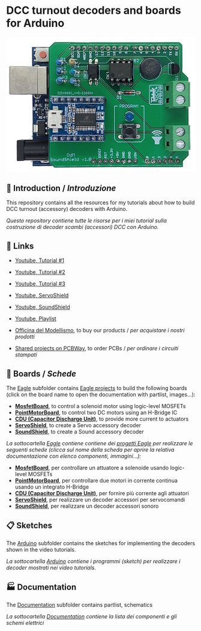 # DCC turnout decoders and boards for Arduino

![](https://github.com/lucadentella/arduino-dcc-turnout-decoders/raw/main/Documentation/SoundShield.jpg)

## :mega: Introduction / *Introduzione*
This repository contains all the resources for my tutorials about how to build DCC turnout (accessory) decoders with Arduino.

*Questo repository contiene tutte le risorse per i miei tutorial sulla costruzione di decoder scambi (accessori) DCC con Arduino.*

## :link: Links

 - [Youtube, Tutorial #1](https://youtu.be/FdMyOsOrDqg)
 - [Youtube, Tutorial #2](https://youtu.be/kijxEFWHnvc)
 - [Youtube, Tutorial #3](https://youtu.be/DjH3sCA5Gzo)
 - [Youtube, ServoShield](https://youtu.be/rDGcTmMk3Rc)
 - [Youtube, SoundShield](https://youtu.be/pyPB2XuQQIc)
 - [Youtube, Playlist](https://youtube.com/playlist?list=PL45uNmSXju7mn3bMtVVPlFQmpD3mUI5mi)
 
 - [Officina del Modellismo](https://www.officinamodellismo.com/), to buy our products / *per acquistare i nostri prodotti*
 - [Shared projects on PCBWay](https://www.pcbway.com/project/member/?bmbno=20B30179-F6D7-49), to order PCBs / *per ordinare i circuiti stampati*

## :barber: Boards / *Schede*
The [Eagle](https://github.com/lucadentella/arduino-dcc-turnout-decoders/tree/main/Eagle) subfolder contains [Eagle projects](https://www.autodesk.com/products/eagle/overview) to build the following boards (click on the board name to open the documentation with partlist, images...):

 - **[MosfetBoard](https://github.com/lucadentella/arduino-dcc-turnout-decoders/blob/main/Documentation/MosfetBoard.md)**, to control a solenoid motor using logic-level MOSFETs
 - **[PointMotorBoard](https://github.com/lucadentella/arduino-dcc-turnout-decoders/blob/main/Documentation/PointMotorBoard.md)**, to control two DC motors using an H-Bridge IC
 - **[CDU (Capacitor Discharge Unit)](https://github.com/lucadentella/arduino-dcc-turnout-decoders/blob/main/Documentation/CDU.md)**, to provide more current to actuators 
 - **[ServoShield](https://github.com/lucadentella/arduino-dcc-turnout-decoders/blob/main/Documentation/ServoShield.md)**, to create a Servo accessory decoder
 - **[SoundShield](https://github.com/lucadentella/arduino-dcc-turnout-decoders/blob/main/Documentation/SoundShield.md)**, to create a Sound accessory decoder

*La sottocartella [Eagle](https://github.com/lucadentella/arduino-dcc-turnout-decoders/tree/main/Eagle) contiene contiene dei [progetti Eagle](https://www.autodesk.com/products/eagle/overview) per realizzare le seguenti schede (clicca sul nome della scheda per aprire la relativa documentazione con elenco componenti, immagini...):*

 - **[MosfetBoard](https://github.com/lucadentella/arduino-dcc-turnout-decoders/blob/main/Documentation/MosfetBoard.md)**, per controllare un attuatore a solenoide usando logic-level MOSFETs
 - **[PointMotorBoard](https://github.com/lucadentella/arduino-dcc-turnout-decoders/blob/main/Documentation/PointMotorBoard.md)**, per controllare due motori in corrente continua usando un integrato H-Bridge
 - **[CDU (Capacitor Discharge Unit)](https://github.com/lucadentella/arduino-dcc-turnout-decoders/blob/main/Documentation/CDU.md)**, per fornire più corrente agli attuatori
 - **[ServoShield](https://github.com/lucadentella/arduino-dcc-turnout-decoders/blob/main/Documentation/ServoShield.md)**, per realizzare un decoder accessori per servocomandi
 - **[SoundShield](https://github.com/lucadentella/arduino-dcc-turnout-decoders/blob/main/Documentation/SoundShield.md)**, per realizzare un decoder accessori sonoro
 
## :clipboard: Sketches
The [Arduino](https://github.com/lucadentella/arduino-dcc-turnout-decoders/tree/main/Arduino) subfolder contains the sketches for implementing the decoders shown in the video tutorials.

*La sottocartella [Arduino](https://github.com/lucadentella/arduino-dcc-turnout-decoders/tree/main/Arduino) contiene i programmi (sketch) per realizzare i decoder mostrati nei video tutorials.*
 
## :factory: Documentation
The [Documentation](https://github.com/lucadentella/arduino-dcc-turnout-decoders/tree/main/Documentation) subfolder contains partlist, schematics

*La sottocartella [Documentation](https://github.com/lucadentella/arduino-dcc-turnout-decoders/tree/main/Documentation) contiene la lista dei componenti e gli schemi elettrici*
